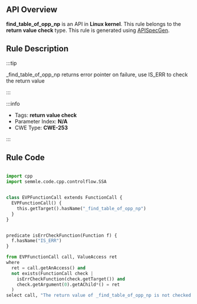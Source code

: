 ---
---


## API Overview
**find_table_of_opp_np** is an API in **Linux kernel**. This rule belongs to the **return value check** type. This rule is generated using [APISpecGen](../../tools/APISpecGen).
## Rule Description

:::tip

_find_table_of_opp_np returns error pointer on failure, use IS_ERR to check the return value

:::

:::info

- Tags: **return value check**
- Parameter Index: **N/A**
- CWE Type: **CWE-253**

:::

## Rule Code
```python

import cpp
import semmle.code.cpp.controlflow.SSA


class EVPFunctionCall extends FunctionCall {
  EVPFunctionCall() {
    this.getTarget().hasName("_find_table_of_opp_np")
  }
}


predicate isErrCheckFunction(Function f) {
  f.hasName("IS_ERR") 
}

from EVPFunctionCall call, ValueAccess ret
where
  ret = call.getAnAccess() and
  not exists(FunctionCall check |
    isErrCheckFunction(check.getTarget()) and
    check.getArgument(0).getAChild*() = ret
  )
select call, "The return value of _find_table_of_opp_np is not checked with IS_ERR."
    
```